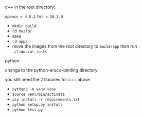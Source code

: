 c++
in the root directory:

`opencv = 4.8.1`
`fmt = 10.2.0`


- `mkdir build`
- `cd build/`
- `make`
- `cd app/`
- move the images from the root directory to `build/app` then run `./fiducial_tests`


python

change to the python-aruco-binding directory:

you still need the 2 libraries for c++ above

- `python3 -m venv venv`
- `source venv/bin/activate`
- `pip install -r requirements.txt`
- `python setup.py install`
- `python test.py`
